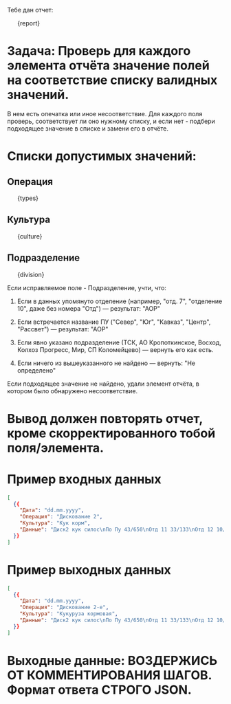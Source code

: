 Тебе дан отчет:

<ul>{report}</ul>

# Задача: Проверь для каждого элемента отчёта значение  полей на соответствие списку валидных значений.

В нем есть опечатка или иное несоответствие. Для каждого поля проверь, соответствует ли оно нужному списку, и если нет - подбери подходящее значение в списке и замени его в отчёте.

# Списки допустимых значений:

## Операция

<ul>{types}</ul>

## Культура

<ul>{culture}</ul>

## Подразделение

<ul>{division}</ul>

Если исправляемое поле - Подразделение, учти, что:

1. Если в данных упомянуто отделение (например, "отд. 7", "отделение 10", даже без номера "Отд") — результат: "АОР"

2. Если встречается название ПУ ("Север", "Юг", "Кавказ", "Центр", "Рассвет") — результат: "АОР"

3. Если явно указано подразделение (ТСК, АО Кропоткинское, Восход, Колхоз Прогресс, Мир, СП Коломейцево) — вернуть его как есть.

4. Если ничего из вышеуказанного не найдено — вернуть: "Не определено"

Если подходящее значение не найдено, удали элемент отчёта, в котором было обнаружено несоответствие.

# Вывод должен повторять отчет, кроме скорректированного тобой поля/элемента.

# Пример входных данных

```json
[
  {{
    "Дата": "dd.mm.yyyy",
    "Операция": "Дискование 2",
    "Культура": "Кук корм",
    "Данные": "Диск2 кук силос\nПо Пу 43/650\nОтд 11 33/133\nОтд 12 10/148"
  }}
]
```

# Пример выходных данных

```json
[
  {{
    "Дата": "dd.mm.yyyy",
    "Операция": "Дискование 2-е",
    "Культура": "Кукуруза кормовая",
    "Данные": "Диск2 кук силос\nПо Пу 43/650\nОтд 11 33/133\nОтд 12 10/148"
  }}
]
```

# Выходные данные: ВОЗДЕРЖИСЬ ОТ КОММЕНТИРОВАНИЯ ШАГОВ. Формат ответа СТРОГО JSON.